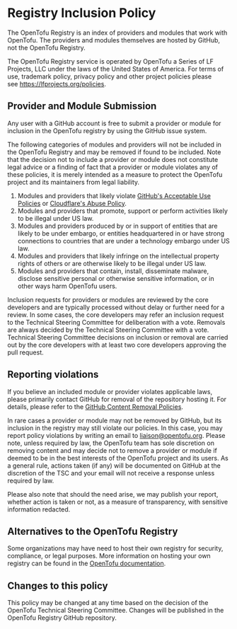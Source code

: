 # Registry Inclusion Policy

The OpenTofu Registry is an index of providers and modules that work with OpenTofu. The providers and modules themselves are hosted by GitHub, not the OpenTofu Registry.

The OpenTofu Registry service is operated by OpenTofu a Series of LF Projects, LLC under the laws of the United States of America. For terms of use, trademark policy, privacy policy and other project policies please see https://lfprojects.org/policies.

## Provider and Module Submission

Any user with a GitHub account is free to submit a provider or module for inclusion in the OpenTofu registry by using the GitHub issue system.

The following categories of modules and providers will not be included in the OpenTofu Registry and may be removed if found to be included. Note that the decision not to include a provider or module does not constitute legal advice or a finding of fact that a provider or module violates any of these policies, it is merely intended as a measure to protect the OpenTofu project and its maintainers from legal liability.

1. Modules and providers that likely violate [GitHub's Acceptable Use Policies](https://docs.github.com/en/site-policy/acceptable-use-policies/github-acceptable-use-policies) or [Cloudflare's Abuse Policy](https://www.cloudflare.com/trust-hub/abuse-approach/).
2. Modules and providers that promote, support or perform activities likely to be illegal under US law.
3. Modules and providers produced by or in support of entities that are likely to be under embargo, or entities headquartered in or have strong connections to countries that are under a technology embargo under US law.
4. Modules and providers that likely infringe on the intellectual property rights of others or are otherwise likely to be illegal under US law.
5. Modules and providers that contain, install, disseminate malware, disclose sensitive personal or otherwise sensitive information, or in other ways harm OpenTofu users.

Inclusion requests for providers or modules are reviewed by the core developers and are typically processed without delay or further need for a review. In some cases, the core developers may refer an inclusion request to the Technical Steering Committee for deliberation with a vote. Removals are always decided by the Technical Steering Committee with a vote. Technical Steering Committee decisions on inclusion or removal are carried out by the core developers with at least two core developers approving the pull request. 

## Reporting violations

If you believe an included module or provider violates applicable laws, please primarily contact GitHub for removal of the repository hosting it. For details, please refer to the [GitHub Content Removal Policies](https://docs.github.com/en/site-policy/content-removal-policies).

In rare cases a provider or module may not be removed by GitHub, but its inclusion in the registry may still violate our policies. In this case, you may report policy violations by writing an email to [liaison@opentofu.org](mailto:liaison@opentofu.org). Please note, unless required by law, the OpenTofu team has sole discretion on removing content and may decide not to remove a provider or module if deemed to be in the best interests of the OpenTofu project and its users. As a general rule, actions taken (if any) will be documented on GitHub at the discretion of the TSC and your email will not receive a response unless required by law.

Please also note that should the need arise, we may publish your report, whether action is taken or not, as a measure of transparency, with sensitive information redacted.

## Alternatives to the OpenTofu Registry

Some organizations may have need to host their own registry for security, compliance, or legal purposes. More information on hosting your own registry can be found in the [OpenTofu documentation](https://opentofu.org/docs/cli/private_registry/).

## Changes to this policy

This policy may be changed at any time based on the decision of the OpenTofu Technical Steering Committee. Changes will be published in the OpenTofu Registry GitHub repository.
